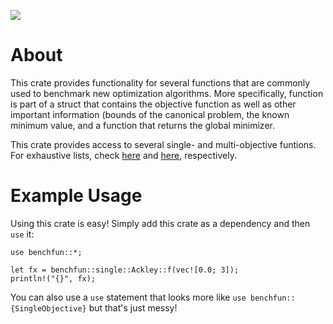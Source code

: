 ![](https://travis-ci.org/cmccomb/benchfun.svg?branch=master)

# About
This crate provides functionality for several functions that are commonly
used to benchmark new optimization algorithms. More specifically, function is part of a struct
that contains the objective function as well as other important information (bounds of the
canonical problem, the known minimum value, and a function that returns the global minimizer.

This crate provides access to several single- and multi-objective funtions. For exhaustive lists, check [here](single/index.html) and [here](multi/index.html), respectively.


# Example Usage
Using this crate is easy! Simply add this crate as a dependency and then `use` it:
``` 
use benchfun::*;

let fx = benchfun::single::Ackley::f(vec![0.0; 3]);
println!("{}", fx);

```
You can also use a `use` statement that looks more like `use benchfun::{SingleObjective}` but that's just messy!
